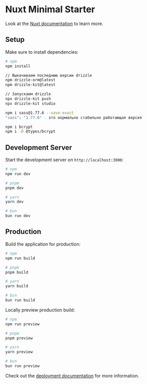 # Nuxt Minimal Starter

Look at the [Nuxt documentation](https://nuxt.com/docs/getting-started/introduction) to learn more.

## Setup

Make sure to install dependencies:

```bash
# npm
npm install

// Выкачиваем последнюю версии drizzle
npm drizzle-orm@latest
npm drizzle-kit@latest

// Запускаем drizzle
npx drizzle-kit push
npx drizzle-kit studio

npm i sass@1.77.6 --save-exact
"sass": "1.77.6" - это нормально стабильно работающая версия

npm i bcrypt
npm i -D @types/bcrypt
```

## Development Server

Start the development server on `http://localhost:3000`:

```bash
# npm
npm run dev

# pnpm
pnpm dev

# yarn
yarn dev

# bun
bun run dev
```

## Production

Build the application for production:

```bash
# npm
npm run build

# pnpm
pnpm build

# yarn
yarn build

# bun
bun run build
```

Locally preview production build:

```bash
# npm
npm run preview

# pnpm
pnpm preview

# yarn
yarn preview

# bun
bun run preview
```

Check out the [deployment documentation](https://nuxt.com/docs/getting-started/deployment) for more information.

